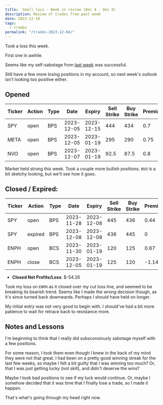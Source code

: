 ```yaml
---
title:  Small loss - Week in review (Dec 4 - Dec 8)
description: Review of trades from past week
date: 2023-12-10
tags:
  - trades
permalink: "/trades-2023-12-04/"
---
```


Took a loss this week.

First one in awhile.  

Seems like my self-sabotage from <a href="/trades-2023-11-27/">last week</a> was successful.

Still have a few more losing positions in my account, so next week's outlook isn't looking too positive either.

## Opened

<div class="trade-table weekly full-width">

|**Ticker**|**Action**|**Type**|**Date**|**Expiry**|**Sell Strike**|**Buy Strike**|**Premium**|**Qty**|**Fee**|**Net**|
|---|---|---|---|---|---|---|---|---|---|---|
|SPY|open|BPS|2023-12-05|2023-12-15|444|434|0.7|1|2.82|67.18|
|META|open|BPS|2023-12-05|2023-01-19|295|290|0.75|2|1.37|148.63|
|NVO|open|BPS|2023-12-07|2023-01-19|92.5|87.5|0.8|2|0.23|159.77|

</div>

Market held strong this week. Took a couple more bullish positions.  `NVO` is a bit sketchy looking, but we'll see how it goes.

## Closed / Expired:

<div class = "trade-table monthly full-width">

|**Ticker**|**Action**|**Type**|**Date**|**Expiry**|**Sell Strike**|**Buy Strike**|**Premium**|**Qty**|**Fee**|**Net**|**Profit/Loss**|
|---|---|---|---|---|---|---|---|---|---|---|---|
|SPY|open|BPS|2023-11-28|2023-12-08|445|436|0.44|1|2.08|41.92|$41.92|
|SPY|expired|BPS|2023-12-08|2023-12-08|436|445|0|1|0|0|
|ENPH|open|BCS|2023-11-30|2023-01-19|120|125|0.67|2|1.09|132.91|-$96.18|
|ENPH|close|BCS|2023-12-05|2023-01-19|125|120|-1.14|2|1.09|-229.09|

</div>

- **Closed Net Profits/Loss**: $-54.26

Took my loss on `ENPH` as it closed over my cut loss line, and seemed to be breaking its bearish trend.  Seems like I made the wrong decision though, as it's since turned back downwards.  Perhaps I should have held on longer.

My initial entry was not very good to begin with.  I should've had a bit more patience to wait for retrace back to resistance more.


## Notes and Lessons

I'm beginning to think that I really did subsconsiously sabotage myself with a few positions.  

For some reason, I took them even though I knew in the back of my mind they were not that great.  I had been on a pretty good winning streak for the last few weeks, so maybe I felt a bit guilty that I was winning too much? Or, that I was just getting lucky (not skill), and didn't deserve the wins?

Maybe I took bad positions to see if my luck would continue.  Or, maybe I somehow decided that it was time that I finally lose a trade, so I made it happen.

That's what's going through my head right now.





